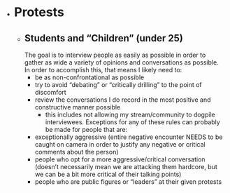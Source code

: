 - # Protests
  - ## Students and “Children” (under 25)
    The goal is to interview people as easily as possible in order to gather as wide a variety of opinions and conversations as possible. In order to accomplish this, that means I likely need to:
    - be as non-confrontational as possible
    - try to avoid “debating” or “critically drilling” to the point of discomfort
    - review the conversations I do record in the most positive and constructive manner possible
      - this includes not allowing my stream/community to dogpile interviewees.
    Exceptions for any of these rules can probably be made for people that are:
    - exceptionally aggressive (entire negative encounter NEEDS to be caught on camera in order to justify any negative or critical comments about the person)
    - people who opt for a more aggressive/critical conversation (doesn’t necessarily mean we are attacking them hardcore, but we can be a bit more critical of their talking points)
    - people who are public figures or “leaders” at their given protests
#